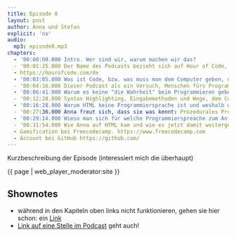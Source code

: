```yaml
---
title: Episode 0
layout: post
author: Anna und Stefan
explicit: 'no'
audio:
  mp3: episode0.mp3
chapters:
  - '00:00:00.000 Intro. Wer sind wir, warum machen wir das?
  - '00:01:25.000 Der Name des Podcasts bezieht sich auf Hour of Code, ein Projekt, das Menschen das Programmieren spielerisch näher bringen möchte. 
  - https://hourofcode.com/de
  - '00:03:05.000 Was ist Code, bzw. was muss man dem Computer geben, damit er es versteht.
  - '00:04:16.000 Dieser Podcast als ein Versuch, Menschen fürs Programmieren zu begeistern.
  - '00:06:41.000 Warum es keine "die Wahrheit" beim Programmieren geben kann. Verschiedene Ebenen, auf denen über ma Programmieren kann.
  - '00:12:20.000 Syntax Highlighting, Eingabemethoden und Wege, dem Computer den Code zu sagen.
  - '00:16:28.000 Warum HTML keine Programmiersprache ist und weshalb wir trotzdem damit anfangen.
  - '00:27:36.000 Anna freut sich, dass sie was kennt: Prozedurales Programmieren. Beispiel: Basic.
  - '00:29:14.000 Wieso man sich für welche Programmierspreache zum Anfangen entschließen sollte.
  - '00:31:54.000 Wie Anna auf HTML kam und wie es jetzt damit weitergeht. 
  - Gamification bei Freecodecamp. https://www.freecodecamp.com 
  - Account bei GitHub https://github.com/
---
```


Kurzbeschreibung der Episode (interessiert mich die überhaupt)

{{ page | web_player_moderator:site }}

## Shownotes

* während in den Kapiteln oben links nicht funktionieren, gehen sie hier schon: ein [Link](http://www.orf.at)
* [Link auf eine Stelle im Podcast](/#t=05:00) geht auch!
